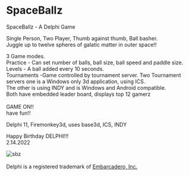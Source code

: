 # SpaceBallz
SpaceBallz - A Delphi Game

Single Person, Two Player, Thumb against thumb, Ball basher.<br>
Juggle up to twelve spheres of galatic matter in outer space!!

3 Game modes.<br>
Practice - Can set number of balls, ball size, ball speed and paddle size.<br>
Levels - A ball added every 10 seconds.<br>
Tournaments -Game controlled by tournament server.
Two Tournament servers one is a Windows only 3d application, using ICS.<br>
The other is using INDY and is Windows and Android compatible.<br>
Both have embedded leader board, displays top 12 gamerz<br>
<br>
GAME ON!!<br>
have fun!!<br>


Delphi 11, Firemonkey3d, uses base3d, ICS, INDY<br>

Happy Birthday DELPHI!!!<br>
2.14.2022<br>

![sbz](https://user-images.githubusercontent.com/97798670/156291199-afe3c627-4ca1-4b77-bc72-72e6ce23ad6d.jpg)
<br><br>
Delphi is a registered trademark of <a href="https://www.embarcadero.com/products/delphi" rel="nofollow">Embarcadero, Inc.</a>
